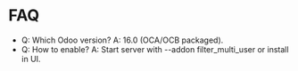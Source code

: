 # FAQ

- Q: Which Odoo version? A: 16.0 (OCA/OCB packaged).
- Q: How to enable? A: Start server with --addon filter_multi_user or install in UI.
